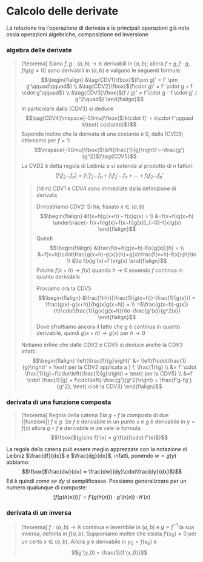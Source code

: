 # Calcolo delle derivate
La relazione tra l'operazione di derivata e le principali operazioni già note ossia operazioni algebriche, composizione ed inversione

### algebra delle derivate
>[!teorema]
>Siano $f,g : (a,b) \to\mathbb R$ derivabili in $(a,b)$; allora $f \pm g,f\cdot g, f / g (g \neq 0)$ sono derivabili in $(a,b)$ e valgono le seguenti formule:
>$$\begin{flalign}
>&\tag{CDV1}\fbox{$(f\pm g)' = f' \pm g'\qquad\qquad$} \\
>&\tag{CDV2}\fbox{$(f\cdot g)' = f' \cdot g + f \cdot g'\qquad$} \\
>&\tag{CDV3}\fbox{$(f / g)' = f'\cdot g - f \cdot g' / g^2\quad$}
>\end{flalign}$$
>In particolare dalla $\text{(CDV3)}$ si deduce
>$$\tag{CDV4}\mspace{-50mu}\fbox{$(k\cdot f)' = k\cdot f'\qquad k\text{ costante}$}$$
>Sapendo inoltre che la derivata di una costante è $0$, dalla $\text{(CVD3)}$ otteniamo per $f  = 1$:
>$$\mspace{-50mu}\fbox{$\left(\frac{1}{g}\right)'=-\frac{g'}{g^2}$}\tag{CDV5}$$ 
>La $\text{CVD2}$ è detta regola di Leibniz e si estende al prodotto di $n$ fattori:
>$$(f_1f_2\ldots f_n) = f_1'f_2\ldots f_n+f_1f_2'\ldots f_n + \ldots + f_1f_2 \ldots f_n'$$
>
>>[!dim]
>>$\text{CDV1 e CDV4}$ sono immediate dalla definizione di derivata
>>
>>Dimostriamo $\text{CDV2}$:
>>Si ha, fissato $x \in (a,b)$
>>$$\begin{flalign}
>>&f(x+h)g(x+h) - f(x)g(x) = \\
>>&=f(x+h)g(x+h) \underbrace{- f(x+h)g(x)+f(x+h)g(x)}_{=0}-f(x)g(x)
>>\end{flalign}$$
>>Quindi
>>$$\begin{flalign}
>>&\frac{f(x+h)g(x+h)-f(x)g(x)}{h} = \\
>>&=f(x+h)\cdot\frac{g(x+h)-g(x)}{h}+g(x)\frac{f(x+h)-f(x)}{h}\to \\
>>&\to f(x)g'(x)+f'(x)g(x)
>>\end{flalign}$$
>>Poichè $f(x+h)\to f(x)$ quando $h\to0$ essendo $f$ continua in quanto derivabile
>>
>>Proviamo ora la $\text{CDV5}$
>>$$\begin{flalign}
>>&\frac{1}{h}[\frac{1}{g(x+h)}-\frac{1}{g(x)}] = \frac{g(x)-g(x+h)}{hg(x)g(x+h)} = \\
>>=&\frac{g(x+h)-g(x)}{h}\cdot\frac{1}{g(x)g(x+h)}\to-\frac{g'(x)}{g^2(x)}
>>\end{flalign}$$
>Dove sfruttiamo ancora il fatto che $g$ è continua in quanto derivabile, quindi $g(x+h)\to g(x)$ per $h\to0$
>
>Notiamo infine che dalle $\text{CDV2 e CDV5}$ si deduce anche la $\text{CDV3}$ infatti:
>$$\begin{flalign}
>\left(\frac{f}{g}\right)' &= \left(f\cdot\frac{1}{g}\right)' = \text{ per la CDV2 applicata a } f, \frac{1}{g} \\
>&= f' \cdot \frac{1}{g}+f\cdot\left(\frac{1}{g}\right) = \text{ per la CDV5} \\
>&=f' \cdot \frac{1}{g} + f\cdot\left(-\frac{g'}{g^2}\right) = \frac{f'g-fg'}{g^2}, \text{ cioè la CDV3}
>\end{flalign}$$


### derivata di una funzione composta

>[!teorema] Regola della catena
>Sia $g\circ f$ la composta di due [[funzioni]] $f$ e $g$. Se $f$ è derivabile in un punto $x$ e $g$ è derivabile in $y=f(x)$ allora $g \circ f$ è derivabile in $x$e vale la formula:
>$$\fbox{$(g\circ f)'(x) = g'(f(x))\cdot f'(x)$}$$

La regola della catena può essere meglio apprezzate con la notazione di Leibniz $\frac{df}{dx}$ e $\frac{dg}{dx}$, infatti, ponendo $w = g(y)$ abbiamo:
$$\fbox{$\frac{dw}{dx} = \frac{dw}{dy}\cdot\frac{dy}{dx}$}$$
Ed è quindi *come se* $dy$ si semplificasse.
Possiamo generalizzare per un numero qualunque di composte:
$$[f(g(h(x)))]' =f'(g(h(x)))\cdot g'(h(x)) \cdot h'(x)$$

### derivata di un inversa
 >[!teorema]
 >$f : (a,b) \to \mathbb R$ continua e invertibile in $(a,b)$ e $g=f^{-1}$ la sua inversa, definita in $f(a,b)$. Supponiamo inoltre che esista $f'(x_0)\neq0$ per un certo $x\in(a,b)$. Allora $g$ è derivabile in $y_0 = f(x_0)$ e
 >$$g'(y_0) = \frac{1}{f'(x_0)}$$
 